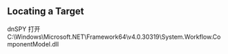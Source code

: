 ## Locating a Target

dnSPY
打开C:\Windows\Microsoft.NET\Framework64\v4.0.30319\System.Workflow.ComponentModel.dll


## 
